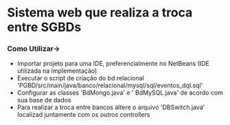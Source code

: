 # Sistema web que realiza a troca entre SGBDs

### Como Utilizar->
* Importar projeto para uma IDE, preferencialmente no NetBeans (IDE utilizada na implementação)
* Executar o script de criação do bd relacional 'PGBD/src/main/java/banco/relacional/mysql/sql/eventos_dql.sql'
* Configurar as classes 'BdMongo.java' e ' BdMySQL.java' de acordo com sua base de dados
* Para realizar a troca entre bancos altere o arquivo 'DBSwitch.java' localizad juntamente com os outros controllers



